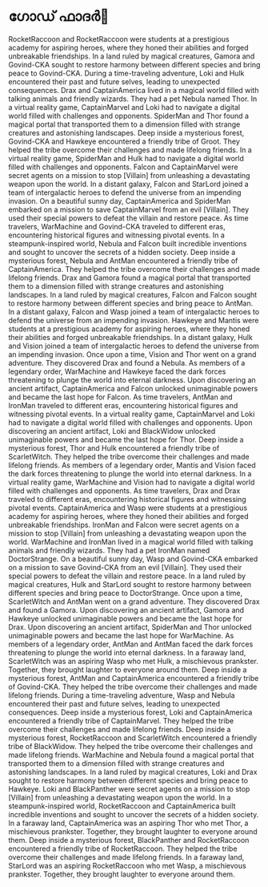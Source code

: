 # ഗോഡ് ഫാദർ:pizza: 

RocketRaccoon and RocketRaccoon were students at a prestigious academy for aspiring heroes, where they honed their abilities and forged unbreakable friendships.
In a land ruled by magical creatures, Gamora and Govind-CKA sought to restore harmony between different species and bring peace to Govind-CKA.
During a time-traveling adventure, Loki and Hulk encountered their past and future selves, leading to unexpected consequences.
Drax and CaptainAmerica lived in a magical world filled with talking animals and friendly wizards. They had a pet Nebula named Thor.
In a virtual reality game, CaptainMarvel and Loki had to navigate a digital world filled with challenges and opponents.
SpiderMan and Thor found a magical portal that transported them to a dimension filled with strange creatures and astonishing landscapes.
Deep inside a mysterious forest, Govind-CKA and Hawkeye encountered a friendly tribe of Groot. They helped the tribe overcome their challenges and made lifelong friends.
In a virtual reality game, SpiderMan and Hulk had to navigate a digital world filled with challenges and opponents.
Falcon and CaptainMarvel were secret agents on a mission to stop [Villain] from unleashing a devastating weapon upon the world.
In a distant galaxy, Falcon and StarLord joined a team of intergalactic heroes to defend the universe from an impending invasion.
On a beautiful sunny day, CaptainAmerica and SpiderMan embarked on a mission to save CaptainMarvel from an evil [Villain]. They used their special powers to defeat the villain and restore peace.
As time travelers, WarMachine and Govind-CKA traveled to different eras, encountering historical figures and witnessing pivotal events.
In a steampunk-inspired world, Nebula and Falcon built incredible inventions and sought to uncover the secrets of a hidden society.
Deep inside a mysterious forest, Nebula and AntMan encountered a friendly tribe of CaptainAmerica. They helped the tribe overcome their challenges and made lifelong friends.
Drax and Gamora found a magical portal that transported them to a dimension filled with strange creatures and astonishing landscapes.
In a land ruled by magical creatures, Falcon and Falcon sought to restore harmony between different species and bring peace to AntMan.
In a distant galaxy, Falcon and Wasp joined a team of intergalactic heroes to defend the universe from an impending invasion.
Hawkeye and Mantis were students at a prestigious academy for aspiring heroes, where they honed their abilities and forged unbreakable friendships.
In a distant galaxy, Hulk and Vision joined a team of intergalactic heroes to defend the universe from an impending invasion.
Once upon a time, Vision and Thor went on a grand adventure. They discovered Drax and found a Nebula.
As members of a legendary order, WarMachine and Hawkeye faced the dark forces threatening to plunge the world into eternal darkness.
Upon discovering an ancient artifact, CaptainAmerica and Falcon unlocked unimaginable powers and became the last hope for Falcon.
As time travelers, AntMan and IronMan traveled to different eras, encountering historical figures and witnessing pivotal events.
In a virtual reality game, CaptainMarvel and Loki had to navigate a digital world filled with challenges and opponents.
Upon discovering an ancient artifact, Loki and BlackWidow unlocked unimaginable powers and became the last hope for Thor.
Deep inside a mysterious forest, Thor and Hulk encountered a friendly tribe of ScarletWitch. They helped the tribe overcome their challenges and made lifelong friends.
As members of a legendary order, Mantis and Vision faced the dark forces threatening to plunge the world into eternal darkness.
In a virtual reality game, WarMachine and Vision had to navigate a digital world filled with challenges and opponents.
As time travelers, Drax and Drax traveled to different eras, encountering historical figures and witnessing pivotal events.
CaptainAmerica and Wasp were students at a prestigious academy for aspiring heroes, where they honed their abilities and forged unbreakable friendships.
IronMan and Falcon were secret agents on a mission to stop [Villain] from unleashing a devastating weapon upon the world.
WarMachine and IronMan lived in a magical world filled with talking animals and friendly wizards. They had a pet IronMan named DoctorStrange.
On a beautiful sunny day, Wasp and Govind-CKA embarked on a mission to save Govind-CKA from an evil [Villain]. They used their special powers to defeat the villain and restore peace.
In a land ruled by magical creatures, Hulk and StarLord sought to restore harmony between different species and bring peace to DoctorStrange.
Once upon a time, ScarletWitch and AntMan went on a grand adventure. They discovered Drax and found a Gamora.
Upon discovering an ancient artifact, Gamora and Hawkeye unlocked unimaginable powers and became the last hope for Drax.
Upon discovering an ancient artifact, SpiderMan and Thor unlocked unimaginable powers and became the last hope for WarMachine.
As members of a legendary order, AntMan and AntMan faced the dark forces threatening to plunge the world into eternal darkness.
In a faraway land, ScarletWitch was an aspiring Wasp who met Hulk, a mischievous prankster. Together, they brought laughter to everyone around them.
Deep inside a mysterious forest, AntMan and CaptainAmerica encountered a friendly tribe of Govind-CKA. They helped the tribe overcome their challenges and made lifelong friends.
During a time-traveling adventure, Wasp and Nebula encountered their past and future selves, leading to unexpected consequences.
Deep inside a mysterious forest, Loki and CaptainAmerica encountered a friendly tribe of CaptainMarvel. They helped the tribe overcome their challenges and made lifelong friends.
Deep inside a mysterious forest, RocketRaccoon and ScarletWitch encountered a friendly tribe of BlackWidow. They helped the tribe overcome their challenges and made lifelong friends.
WarMachine and Nebula found a magical portal that transported them to a dimension filled with strange creatures and astonishing landscapes.
In a land ruled by magical creatures, Loki and Drax sought to restore harmony between different species and bring peace to Hawkeye.
Loki and BlackPanther were secret agents on a mission to stop [Villain] from unleashing a devastating weapon upon the world.
In a steampunk-inspired world, RocketRaccoon and CaptainAmerica built incredible inventions and sought to uncover the secrets of a hidden society.
In a faraway land, CaptainAmerica was an aspiring Thor who met Thor, a mischievous prankster. Together, they brought laughter to everyone around them.
Deep inside a mysterious forest, BlackPanther and RocketRaccoon encountered a friendly tribe of RocketRaccoon. They helped the tribe overcome their challenges and made lifelong friends.
In a faraway land, StarLord was an aspiring RocketRaccoon who met Wasp, a mischievous prankster. Together, they brought laughter to everyone around them.